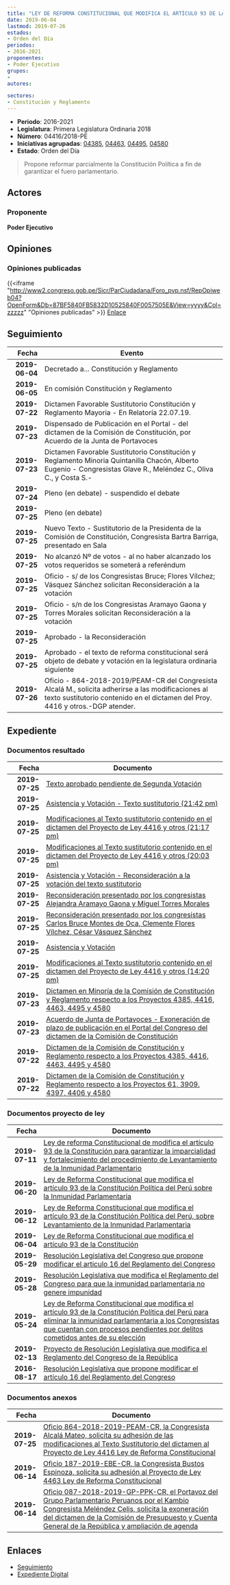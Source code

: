```yaml
---
title: "LEY DE REFORMA CONSTITUCIONAL QUE MODIFICA EL ARTÍCULO 93 DE LA CONSTITUCIÓN"
date: 2019-06-04
lastmod: 2019-07-26
estados:
- Orden del Día
periodos:
- 2016-2021
proponentes:
- Poder Ejecutivo
grupos:
- 
autores:

sectores:
- Constitución y Reglamento
---
```

- **Periodo**: 2016-2021
- **Legislatura**: Primera Legislatura Ordinaria 2018
- **Número**: 04416/2018-PE
- **Iniciativas agrupadas**: [04385](../../04300/04385), [04463](../../04400/04463), [04495](../../04400/04495), [04580](../../04500/04580)
- **Estado**: Orden del Día

> Propone reformar parcialmente la Constitución Política a fin de garantizar el fuero parlamentario.


## Actores

### Proponente

**Poder Ejecutivo**

## Opiniones

### Opiniones publicadas

{{<iframe "http://www2.congreso.gob.pe/Sicr/ParCiudadana/Foro_pvp.nsf/RepOpiweb04?OpenForm&Db=87BF5840FB5832D10525840F0057505E&View=yyyy&Col=zzzzz" "Opiniones publicadas" >}}
[Enlace](http://www2.congreso.gob.pe/Sicr/ParCiudadana/Foro_pvp.nsf/RepOpiweb04?OpenForm&Db=87BF5840FB5832D10525840F0057505E&View=yyyy&Col=zzzzz)


## Seguimiento

| Fecha | Evento |
|------:|--------|
| **2019-06-04** | Decretado a... Constitución y Reglamento |
| **2019-06-05** | En comisión Constitución y Reglamento |
| **2019-07-22** | Dictamen Favorable Sustitutorio Constitución y Reglamento Mayoria - En Relatoría 22.07.19. |
| **2019-07-23** | Dispensado de Publicación en el Portal - del dictamen de la Comisión de Constitución, por Acuerdo de la Junta de Portavoces |
| **2019-07-23** | Dictamen Favorable Sustitutorio Constitución y Reglamento Minoria Quintanilla Chacón, Alberto Eugenio - Congresistas Glave R., Meléndez C., Oliva C., y Costa S.- |
| **2019-07-24** | Pleno (en debate) - suspendido el debate |
| **2019-07-25** | Pleno (en debate) |
| **2019-07-25** | Nuevo Texto - Sustitutorio de la Presidenta de la Comisión de Constitución, Congresista Bartra Barriga, presentado en Sala |
| **2019-07-25** | No alcanzó Nº de votos - al no haber alcanzado los votos requeridos se someterá a referéndum |
| **2019-07-25** | Oficio - s/ de los Congresistas Bruce; Flores Vílchez; Vásquez Sánchez solicitan Reconsideración a la votación |
| **2019-07-25** | Oficio - s/n de los Congresistas Aramayo Gaona y Torres Morales solicitan Reconsideración a la votación |
| **2019-07-25** | Aprobado - la Reconsideración |
| **2019-07-25** | Aprobado - el texto de reforma constitucional será objeto de debate y votación en la legislatura ordinaria siguiente |
| **2019-07-26** | Oficio - 864-2018-2019/PEAM-CR del Congresista Alcalá M., solicita adherirse a las modificaciones al texto sustitutorio contenido en el dictamen del Proy. 4416 y otros.-DGP atender. |

## Expediente

### Documentos resultado

| Fecha | Documento |
|------:|-----------|
| **2019-07-25** | [Texto aprobado pendiente de Segunda Votación](http://www.leyes.congreso.gob.pe/Documentos/2016_2021/Texto_Aprobado_Pendiente_de_Segunda_Votacion/TAPSV04416_20190725.pdf) |
| **2019-07-25** | [Asistencia y Votación - Texto sustitutorio (21:42 pm)](http://www.leyes.congreso.gob.pe/Documentos/2016_2021/Asistencia_y_Votacion/Proyectos_de_Ley/AV0438520190725T.pdf) |
| **2019-07-25** | [Modificaciones al Texto sustitutorio contenido en el dictamen del Proyecto de Ley 4416 y otros (21:17 pm)](http://www.leyes.congreso.gob.pe/Documentos/2016_2021/Texto_Sustitutorio/Proyectos_de_Ley/TS0441620190725.pdf) |
| **2019-07-25** | [Modificaciones al Texto sustitutorio contenido en el dictamen del Proyecto de Ley 4416 y otros (20:03 pm)](http://www.leyes.congreso.gob.pe/Documentos/2016_2021/Texto_Sustitutorio/Proyectos_de_Ley/TS0441620190725..pdf) |
| **2019-07-25** | [Asistencia y Votación - Reconsideración a la votación del texto sustitutorio](http://www.leyes.congreso.gob.pe/Documentos/2016_2021/Asistencia_y_Votacion/Proyectos_de_Ley/Reconsideracion/AVR0438520190725.pdf) |
| **2019-07-25** | [Reconsideración presentado por los congresistas Alejandra Aramayo Gaona y Miguel Torres Morales](http://www.leyes.congreso.gob.pe/Documentos/2016_2021/Asistencia_y_Votacion/Proyectos_de_Ley/Reconsideracion/AVR0441620190725.pdf) |
| **2019-07-25** | [Reconsideración presentado por los congresistas Carlos Bruce Montes de Oca, Clemente Flores Vílchez, César Vásquez Sánchez](http://www.leyes.congreso.gob.pe/Documentos/2016_2021/Asistencia_y_Votacion/Proyectos_de_Ley/Reconsideracion/AVR0441620190725..pdf) |
| **2019-07-25** | [Asistencia y Votación](http://www.leyes.congreso.gob.pe/Documentos/2016_2021/Asistencia_y_Votacion/Proyectos_de_Ley/AV0438520190725.pdf) |
| **2019-07-25** | [Modificaciones al Texto sustitutorio contenido en el dictamen del Proyecto de Ley 4416 y otros (14:20 pm)](http://www.leyes.congreso.gob.pe/Documentos/2016_2021/Texto_Sustitutorio/Proyectos_de_Ley/TS0441620190725...pdf) |
| **2019-07-23** | [Dictamen en Minoría de la Comisión de Constitución y Reglamento respecto a los Proyectos 4385, 4416, 4463, 4495 y 4580](http://www.leyes.congreso.gob.pe/Documentos/2016_2021/Dictamenes/Proyectos_de_Ley/04385DC04MIN20190723.pdf) |
| **2019-07-23** | [Acuerdo de Junta de Portavoces - Exoneración de plazo de publicación en el Portal del Congreso del dictamen de la Comisión de Constitución](http://www.leyes.congreso.gob.pe/Documentos/2016_2021/Acuerdos/Junta_Portavoces/AJP0438520190723.pdf) |
| **2019-07-22** | [Dictamen de la Comisión de Constitución y Reglamento respecto a los Proyectos 4385, 4416, 4463, 4495 y 4580](http://www.leyes.congreso.gob.pe/Documentos/2016_2021/Dictamenes/Proyectos_de_Ley/04385DC04MAY20190722.pdf) |
| **2019-07-22** | [Dictamen de la Comisión de Constitución y Reglamento respecto a los Proyectos 61, 3909. 4397, 4406 y 4580](http://www.leyes.congreso.gob.pe/Documentos/2016_2021/Dictamenes/Proyectos_de_Ley/00061DC04MAY20190722.pdf) |

### Documentos proyecto de ley

| Fecha | Documento |
|------:|-----------|
| **2019-07-11** | [Ley de reforma Constitucional de modifica el artículo 93 de la Constitución para garantizar la imparcialidad y fortalecimiento del procedimiento de Levantamiento de la Inmunidad Parlamentario](http://www.leyes.congreso.gob.pe/Documentos/2016_2021/Proyectos_de_Ley_y_de_Resoluciones_Legislativas/PL0458020190711.pdf) |
| **2019-06-20** | [Ley de Reforma Constitucional que modifica el artículo 93 de la Constitución Política del Perú sobre la Inmunidad Parlamentaria](http://www.leyes.congreso.gob.pe/Documentos/2016_2021/Proyectos_de_Ley_y_de_Resoluciones_Legislativas/PL0448920190617.pdf) |
| **2019-06-12** | [Ley de Reforma Constitucional que modifica el artículo 93 de la Constitución Política del Perú, sobre Levantamiento de la Inmunidad Parlamentaria](http://www.leyes.congreso.gob.pe/Documentos/2016_2021/Proyectos_de_Ley_y_de_Resoluciones_Legislativas/PL0446320190612.pdf) |
| **2019-06-04** | [Ley de Reforma Constitucional que modifica el artículo 93 de la Constitución](http://www.leyes.congreso.gob.pe/Documentos/2016_2021/Proyectos_de_Ley_y_de_Resoluciones_Legislativas/PL0441620190604..pdf) |
| **2019-05-29** | [Resolución Legislativa del Congreso que propone modificar el articulo 16 del Reglamento del Congreso](http://www.leyes.congreso.gob.pe/Documentos/2016_2021/Proyectos_de_Ley_y_de_Resoluciones_Legislativas/PL0440620190529.pdf) |
| **2019-05-28** | [Resolución Legislativa que modifica el Reglamento del Congreso para que la inmunidad parlamentaria no genere impunidad](http://www.leyes.congreso.gob.pe/Documentos/2016_2021/Proyectos_de_Ley_y_de_Resoluciones_Legislativas/PL0439620190527.pdf) |
| **2019-05-24** | [Ley de Reforma Constitucional que modifica el artículo 93 de la Constitución Política del Perú para eliminar la inmunidad parlamentaria a los Congresistas que cuentan con procesos pendientes por delitos cometidos antes de su elección](http://www.leyes.congreso.gob.pe/Documentos/2016_2021/Proyectos_de_Ley_y_de_Resoluciones_Legislativas/PL0438520190524.pdf) |
| **2019-02-13** | [Proyecto de Resolución Legislativa que modifica el Reglamento del Congreso de la República](http://www.leyes.congreso.gob.pe/Documentos/2016_2021/Proyectos_de_Ley_y_de_Resoluciones_Legislativas/PL0390920190213..pdf) |
| **2016-08-17** | [Resolución Legislativa que propone modificar el artículo 16 del Reglamento del Congreso](http://www.leyes.congreso.gob.pe/Documentos/2016_2021/Proyectos_de_Ley_y_de_Resoluciones_Legislativas/PL00061_20160817.pdf) |

### Documentos anexos

| Fecha | Documento |
|------:|-----------|
| **2019-07-25** | [Oficio 864-2018-2019-PEAM-CR, la Congresista Alcalá Mateo, solicita su adhesión de las modificaciones al Texto Sustitutorio del dictamen al Proyecto de Ley 4416 Ley de Reforma Constitucional](http://www.leyes.congreso.gob.pe/Documentos/2016_2021/Adhesiones/Proyectos_de_Ley/OFICIO-864-2019-PEAM-CR.pdf) |
| **2019-06-14** | [Oficio 187-2019-EBE-CR, la Congresista Bustos Espinoza, solicita su adhesión al Proyecto de Ley 4463 Ley de Reforma Constitucional](http://www.leyes.congreso.gob.pe/Documentos/2016_2021/Adhesiones/Proyectos_de_Ley/OFICIO-187-2019-EBE-CR.pdf) |
| **2019-06-14** | [Oficio 087-2018-2019-GP-PPK-CR, el Portavoz del Grupo Parlamentario Peruanos por el Kambio Congresista Meléndez Celis, solicita la exoneración del dictamen de la Comisión de Presupuesto y Cuenta General de la República y ampliación de agenda](http://www.leyes.congreso.gob.pe/Documentos/2016_2021/Oficios/Grupos_Parlamentarios/OFICIO-087-2018-2019-GP-PPK-CR.pdf) |

## Enlaces

- [Seguimiento](http://www2.congreso.gob.pe/Sicr/TraDocEstProc/CLProLey2016.nsf/f7fff46988ca05b1052578e100829cc7/129ff98886dec3e50525840f00552283?OpenDocument)
- [Expediente Digital](http://www2.congreso.gob.pe/Sicr/TraDocEstProc/CLProLey2016.nsf/f7fff46988ca05b1052578e100829cc7/129ff98886dec3e50525840f00552283?OpenDocument&Click=05257FB7005EB655.eb71d0cf91d8294e05256cdf006b5706/$Body/0.1C6C)


